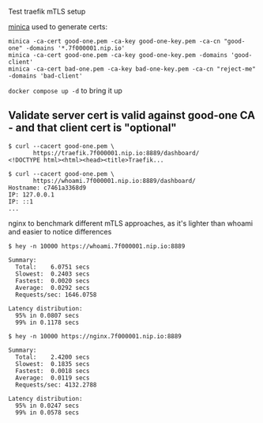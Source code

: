 Test traefik mTLS setup

[minica](https://github.com/fopina/minica/releases/tag/v1.0.2-1) used to generate certs:

```
minica -ca-cert good-one.pem -ca-key good-one-key.pem -ca-cn "good-one" -domains '*.7f000001.nip.io'
minica -ca-cert good-one.pem -ca-key good-one-key.pem -domains 'good-client'
minica -ca-cert bad-one.pem -ca-key bad-one-key.pem -ca-cn "reject-me" -domains 'bad-client'
```

`docker compose up -d` to bring it up

## Validate server cert is valid against good-one CA - and that client cert is "optional"

```
$ curl --cacert good-one.pem \
       https://traefik.7f000001.nip.io:8889/dashboard/ 
<!DOCTYPE html><html><head><title>Traefik...

$ curl --cacert good-one.pem \
       https://whoami.7f000001.nip.io:8889/dashboard/ 
Hostname: c7461a3368d9
IP: 127.0.0.1
IP: ::1
...
```

nginx to benchmark different mTLS approaches, as it's lighter than whoami and easier to notice differences

```
$ hey -n 10000 https://whoami.7f000001.nip.io:8889

Summary:
  Total:	6.0751 secs
  Slowest:	0.2403 secs
  Fastest:	0.0020 secs
  Average:	0.0292 secs
  Requests/sec:	1646.0758

Latency distribution:
  95% in 0.0807 secs
  99% in 0.1178 secs
```

```
$ hey -n 10000 https://nginx.7f000001.nip.io:8889

Summary:
  Total:	2.4200 secs
  Slowest:	0.1835 secs
  Fastest:	0.0018 secs
  Average:	0.0119 secs
  Requests/sec:	4132.2788

Latency distribution:
  95% in 0.0247 secs
  99% in 0.0578 secs
```
